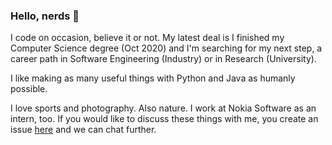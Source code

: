 ### Hello, nerds 👋

I code on occasion, believe it or not. My latest deal is I finished my Computer Science degree (Oct 2020) and I'm searching for my next step, a career path in Software Engineering (Industry) or in Research (University).

I like making as many useful things with Python and Java as humanly possible.

I love sports and photography. Also nature. I work at Nokia Software as an intern, too. If you would like to discuss these things with me, you create an issue [here](https://github.com/NaseemSrour/NaseemSrour) and we can chat further.


<!--
**NaseemSrour/NaseemSrour** is a ✨ _special_ ✨ repository because its `README.md` (this file) appears on your GitHub profile.

Here are some ideas to get you started:

- 🔭 I’m currently working on ...
- 🌱 I’m currently learning ...
- 👯 I’m looking to collaborate on ...
- 🤔 I’m looking for help with ...
- 💬 Ask me about ...
- 📫 How to reach me: ...
- 😄 Pronouns: ...
- ⚡ Fun fact: ...
-->
